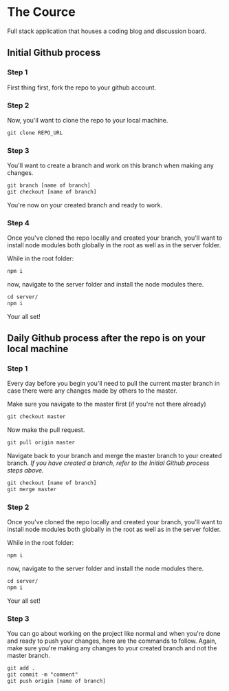 # The Cource
Full stack application that houses a coding blog and discussion board.

## Initial Github process

### Step 1
First thing first, fork the repo to your github account. 

### Step 2
Now, you'll want to clone the repo to your local machine.

```html
git clone REPO_URL
```

### Step 3
You'll want to create a branch and work on this branch when making any changes.

```html
git branch [name of branch]
git checkout [name of branch]
```
You're now on your created branch and ready to work.

### Step 4
Once you've cloned the repo locally and created your branch, you'll want to install node modules both globally in the root as well as in the server folder.

While in the root folder:
```html
npm i
```

now, navigate to the server folder and install the node modules there.

```html
cd server/
npm i
```

Your all set!

## Daily Github process after the repo is on your local machine

### Step 1
Every day before you begin you'll need to pull the current master branch in case there were any changes made by others to the master.

Make sure you navigate to the master first (if you're not there already)

```html
git checkout master

```
Now make the pull request.

```html
git pull origin master
```

Navigate back to your branch and merge the master branch to your created branch. *If you have created a branch, refer to the Initial Github process steps above.*

```html 
git checkout [name of branch]
git merge master
```

### Step 2 
Once you've cloned the repo locally and created your branch, you'll want to install node modules both globally in the root as well as in the server folder.

While in the root folder:
```html
npm i
```

now, navigate to the server folder and install the node modules there.

```html
cd server/
npm i
```

Your all set!

### Step 3
You can go about working on the project like normal and when you're done and ready to push your changes, here are the commands to follow. Again, make sure you're making any changes to your created branch and not the master branch. 

```html
git add .
git commit -m "comment"
git push origin [name of branch]
```

